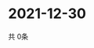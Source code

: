# 2021-12-30
  共 0条

  <!-- BEGIN -->
  <!-- 最后更新时间Thu Dec 30 2021 12:08:01 GMT+0000 (Coordinated Universal Time) -->
  
  <!-- END -->
  
  